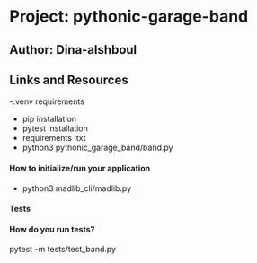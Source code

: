 # Project: pythonic-garage-band

## Author: Dina-alshboul

## Links and Resources

-.venv requirements
- pip installation
- pytest installation
- requirements .txt
- python3 pythonic_garage_band/band.py

#### How to initialize/run your application

- python3 madlib_cli/madlib.py

#### Tests
#### How do you run tests?
 pytest -m  tests/test_band.py
